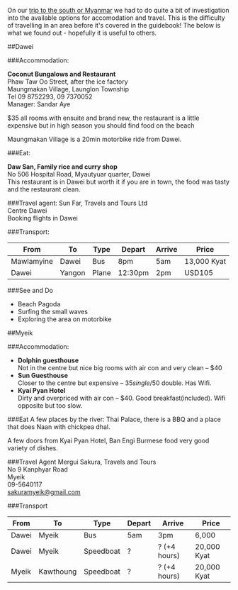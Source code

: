 On our [trip to the south or Myanmar](/blog/2013-05-15/burma-into-the-south/) we had to do quite a bit of investigation into the available options for accomodation and travel. This is the difficulty of travelling in an area before it's covered in the guidebook! The below is what we found out - hopefully it is useful to others.

##Dawei

###Accommodation:

**Coconut Bungalows and Restaurant**  
Phaw Taw Oo Street, after the ice factory  
Maungmakan Village, Launglon Township  
Tel 09 8752293, 09 7370052  
Manager: Sandar Aye

$35 all rooms with ensuite and brand new, the restaurant is a little expensive but in high season you should find food on the beach

Maungmakan Village is a 20min motorbike ride from Dawei.

###Eat:

**Daw San, Family rice and curry shop**  
No 506 Hospital Road, Myautyuar quarter, Dawei  
This restaurant is in Dawei but worth it if you are in town, the food was tasty and the restaurant clean.

###Travel agent:
Sun Far, Travels and Tours Ltd  
Centre Dawei  
Booking flights in Dawei

###Transport:

| From | To | Type | Depart | Arrive | Price |
| ---- | -- | ---- | ------ | ------ | ----- |
| Mawlamyine | Dawei | Bus | 8pm | 5am | 13,000 Kyat |
| Dawei | Yangon | Plane | 12:30pm | 2pm | USD105 |

###See and Do

 * Beach Pagoda
 * Surfing the small waves
 * Exploring the area on motorbike
 
##Myeik

###Accommodation:

 * **Dolphin guesthouse**  
   Not in the centre but nice big rooms with air con and very clean – $40
 * **Sun Guesthouse**  
   Closer to the centre but expensive – $35 single/$50 double. Has Wifi.
 * **Kyai Pyan Hotel**  
   Dirty and overpriced with air con – $40. Good breakfast(included). Wifi opposite but too slow.

###Eat
A few places by the river: Thai Palace, there is a BBQ and a place that does Naan with chickpea dhal.

A few doors from Kyai Pyan Hotel, Ban Engi Burmese food very good variety of dishes.

###Travel Agent
Mergui Sakura, Travels and Tours  
No 9 Kanphyar Road  
Myeik  
09-5640117  
sakuramyeik@gmail.com

###Transport

| From | To | Type | Depart | Arrive | Price |
| ---- | -- | ---- | ------ | ------ | ----- |
| Dawei | Myeik | Bus | 5am | 3pm | 6,000 |
| Dawei | Myeik | Speedboat | ? | ? (+4 hours) | 20,000 Kyat |
| Myeik | Kawthoung | Speedboat | ? | ? (+4 hours) | 20,000 Kyat |